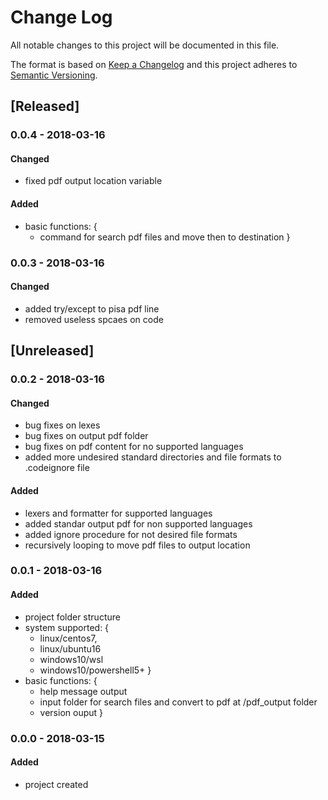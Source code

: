 # Change Log
All notable changes to this project will be documented in this file.

The format is based on [Keep a Changelog](http://keepachangelog.com/)
and this project adheres to [Semantic Versioning](http://semver.org/).

## [Released]
### 0.0.4 - 2018-03-16
#### Changed
- fixed pdf output location variable

#### Added
- basic functions: {
    - command for search pdf files and move then to destination
}

### 0.0.3 - 2018-03-16
#### Changed
- added try/except to pisa pdf line
- removed useless spcaes on code

## [Unreleased]
### 0.0.2 - 2018-03-16
#### Changed
- bug fixes on lexes
- bug fixes on output pdf folder
- bug fixes on pdf content for no supported languages
- added more undesired standard directories and file formats to .codeignore file

#### Added
- lexers and formatter for supported languages
- added standar output pdf for non supported languages
- added ignore procedure for not desired file formats
- recursively looping to move pdf files to output location

### 0.0.1 - 2018-03-16
#### Added
- project folder structure
- system supported: {
	- linux/centos7,
    - linux/ubuntu16
    - windows10/wsl
    - windows10/powershell5+
}
- basic functions: {
	- help message output
    - input folder for search files and convert to pdf at /pdf_output folder
    - version ouput
}

### 0.0.0 - 2018-03-15
#### Added
- project created